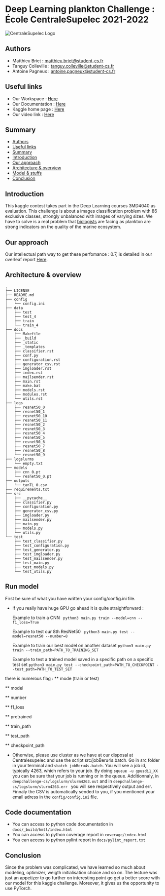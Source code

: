 # Deep Learning plankton Challenge : École CentraleSupelec 2021-2022

![CentraleSupelec Logo](https://www.centralesupelec.fr/sites/all/themes/cs_theme/medias/common/images/intro/logo_nouveau.jpg)


## Authors
* Matthieu Briet : matthieu.briet@student-cs.fr
* Tanguy Colleville : tanguy.colleville@student-cs.fr
* Antoine Pagneux : antoine.pagneux@student-cs.fr

## Useful links
* Our Workspace : [Here](https://tanguycolleville.notion.site/DEEP-LEARNING-2022-Challenge-f389c01ee85a4d7f88df8b67794bafc8)
* Our Documentation : [Here](https://www.overleaf.com/read/bsqfrdjvsjft)
* Kaggle home page : [Here](https://www.kaggle.com/c/3md4040-2022-challenge/)
* Our video link : [Here](https://youtu.be/5eNh8_mltwQ)

## Summary
  - [Authors ](#authors-)
  - [Useful links](#Useful-links)
  - [Summary](#summary)
  - [Introduction](#introduction)
  - [Our approach](#our--approach)
  - [Architecture & overview](#architecture--overview)
  - [Model & stuffs](#model--stuffs)
  - [Conclusion](#conclusion)

 ## Introduction
  This kaggle contest  takes part in the Deep Learning courses 3MD4040 as evaluation. This challenge is about a images classification problem with 86 exclusive classes, strongly unbalanced with images of varying sizes. We have to solve is a real problem that [biologists](https://anr.fr/fr/detail/call/challenge-ia-biodiv-recherche-en-intelligence-artificielle-dans-le-champ-de-la-biodiversite/) are facing as plankton are strong indicators on the quality of the marine ecosystem.

 ## Our approach
Our intellectual path way to get these perfomance : 0.7, is detailed in our overleaf report [Here](https://www.overleaf.com/read/bsqfrdjvsjft).

 ## Architecture & overview
```
.
├── LICENSE
├── README.md
├── config
│   └── config.ini
├── data
│   ├── test
│   ├── test_4
│   ├── train
│   └── train_4
├── docs
│   ├── Makefile
│   ├── _build
│   ├── _static
│   ├── _templates
│   ├── classifier.rst
│   ├── conf.py
│   ├── configuration.rst
│   ├── generator_csv.rst
│   ├── imgloader.rst
│   ├── index.rst
│   ├── mailsender.rst
│   ├── main.rst
│   ├── make.bat
│   ├── models.rst
│   ├── modules.rst
│   └── utils.rst
├── logs
│   ├── resnet50_0
│   ├── resnet50_1
│   ├── resnet50_10
│   ├── resnet50_11
│   ├── resnet50_2
│   ├── resnet50_3
│   ├── resnet50_4
│   ├── resnet50_5
│   ├── resnet50_6
│   ├── resnet50_7
│   ├── resnet50_8
│   └── resnet50_9
├── logslurms
│   └── empty.txt
├── models
│   ├── cnn_0.pt
│   └── resnet50_0.pt
├── outputs
│   └── tanTL_0.csv
├── requirements.txt
├── src
│   ├── __pycache__
│   ├── classifier.py
│   ├── configuration.py
│   ├── generator_csv.py
│   ├── imgloader.py
│   ├── mailsender.py
│   ├── main.py
│   ├── models.py
│   └── utils.py
└── test
    ├── test_classifier.py
    ├── test_configuration.py
    ├── test_generator.py
    ├── test_imgloader.py
    ├── test_mailsender.py
    ├── test_main.py
    ├── test_models.py
    └── test_utils.py
```
 ## Run model
First be sure of what you have written your config/config.ini file.
* If you really have huge GPU go ahead it is quite straightforward :

  Example to train a CNN ``` python3 main.py train --model=cnn --f1_loss=True```

  Example to test our 8th ResNet50 ``` python3 main.py test --model=resnet50 --number=8```

  Example to train our best model on another dataset ```python3 main.py train --train_path=PATH_TO_TRAINING_SET```

  Example to test a trained model saved in a specific path on a specific test set ```python3 main.py test --checkpoint_path=PATH_TO_CHECKPOINT --test_path=PATH_TO_TEST_SET```

there is numerous flag :
** mode (train or test)

** model

** number

** f1_loss

** pretrained

** train_path

** test_path

** checkpoint_path


* Otherwise, please use cluster as we have at our disposal at Centralesupelec and use the script src/jobBeru4s.batch. Go in src folder in your terminal and ```sbatch jobBeru4s.batch```. You will see a job id, typically 4263, which refers to your job. By doing ```squeue -u gpusdi1_XX``` you can be sure that your job is running or in the queue. Additionnaly, in ```deepchallenge-cs/logslurm/slurm4263.out``` and in ```deepchallenge-cs/logslurm/slurm4263.err ``` you will see respectively output and err. Finnaly the CSV is automatically sended to you, if you mentioned your email adress in the ```config/config.ini``` file.

## Code documentation
* You can access to python code documentation in `docs/_build/hmtl/index.html`
* You can access to python coverage report in `coverage/index.html`
* You can access to python pylint report in `docs/pylint_report.txt`

 ## Conclusion
 Since the problem was complicated, we have learned so much about modeling, optimizer, weigth initialisation choice and so on. The lecture was just an appetizer to go further on interesting point go get a better score with our model for this kaggle challenge. Moreover, it gives us the opportunity to use PyTorch.
